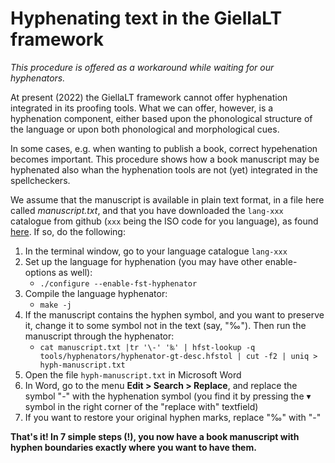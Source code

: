 Hyphenating text in the GiellaLT framework
==========================================

*This procedure is offered as a workaround while waiting for our hyphenators.*

At present (2022) the GiellaLT framework cannot offer hyphenation integrated in its proofing tools. What we can offer, however, is a hyphenation component, either based upon the phonological structure of the language or upon both phonological and morphological cues. 

In some cases, e.g. when wanting to publish a book, correct hypehenation becomes important. This procedure shows how a book manuscript may be hyphenated also whan the hyphenation tools are not (yet) integrated in the spellcheckers.

We assume that the manuscript is available in plain text format, in a file here called *manuscript.txt*, and that you have downloaded the `lang-xxx` catalogue from github (`xxx` being the ISO code for you language), as found [here](https://giellalt.github.io/LanguageModels.html). If so, do the following:

1. In the terminal window, go to your language catalogue `lang-xxx`
1. Set up the language for hyphenation (you may have other enable-options as well): 
	- `./configure --enable-fst-hyphenator` 
1. Compile the language hyphenator: 
	- `make -j`
1. If the manuscript contains the hyphen symbol, and you want to preserve it, change it to some symbol not in the text (say, "‰"). Then run the manuscript through the hyphenator:
	- `cat manuscript.txt |tr '\-' '‰' |
	hfst-lookup -q tools/hyphenators/hyphenator-gt-desc.hfstol | cut -f2 | uniq > hyph-manuscript.txt`
1. Open the file `hyph-manuscript.txt` in Microsoft Word
1. In Word, go to the menu **Edit > Search > Replace**, and replace the symbol "-" with the hyphenation symbol (you find it by pressing the ▾ symbol in the right corner of the "replace with" textfield)
1. If you want to restore your original hyphen marks, replace "‰" with "-"

**That's it! In 7 simple steps (!), you now have a book manuscript with hyphen boundaries exactly where you want to have them.**

